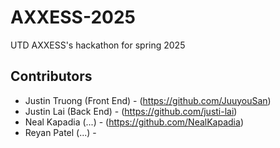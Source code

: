 # AXXESS-2025
UTD AXXESS's hackathon for spring 2025



## Contributors 
* Justin Truong (Front End) - (https://github.com/JuuyouSan)
* Justin Lai (Back End) - (https://github.com/justi-lai)
* Neal Kapadia (...) - (https://github.com/NealKapadia)
* Reyan Patel (...) - 